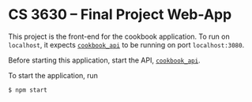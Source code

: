 # CS 3630 – Final Project Web-App

This project is the front-end for the cookbook application. To run on `localhost`, it expects [`cookbook_api`](https://github.com/jeremyjohnson7/cookbook_api) to be running on port `localhost:3080`.

Before starting this application, start the API, [`cookbook_api`](https://github.com/jeremyjohnson7/cookbook_api).

To start the application, run

```
$ npm start
```
